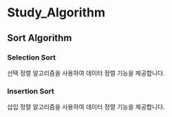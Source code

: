 # Study_Algorithm

## Sort Algorithm

### Selection Sort
선택 정렬 알고리즘을 사용하여 데이터 정렬 기능을 제공합니다.

### Insertion Sort
삽입 정렬 알고리즘을 사용하여 데이터 정렬 기능을 제공합니다.
